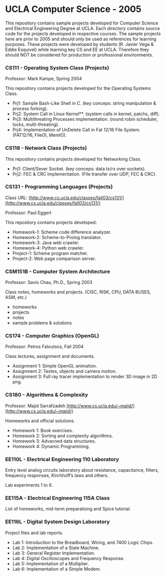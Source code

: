 # UCLA Computer Science - 2005

This repository contains sample projects developed for Computer Science and Electrical Engineering Degree at UCLA. Each directory contains source code for the projects developed in respective courses. The sample projects here are prior to 2005 and should only be used as references for learning purposes. These projects were developed by students (R. Javier Vega & Eddie Esquivel) while learning key CS and EE at UCLA. Therefore they should NOT be considered for production or professional environments.

### CS111 - Operating System Class (Projects)

Professor: Mark Kampe, Spring 2004

This repository contains projects developed for the Operating Systems Class.

* Prj1: Sample Bash-Like Shell in C. (key conceps: string manipulation & process forking).
* Prj2: System Call in Linux Kernel**. (system calls in kernel, patchs, diff).
* Prj3: Multithreating Processes implementation. (round robin scheduler, locks, multi-threating).
* Prj4: Implementation of UnDelete Call in Fat 12/16 File System. (FAT12/16, FileOI, MemIO).


### CS118 - Network Class (Projects)

This repository contains projects developed for Networking Class.

* Prj1: Client/Sever Socket. (key conceps: data tx/rx over sockets).
* Prj2: FEC & CRC Implementation. (File transfer over UDP, FEC & CRC).


### CS131 - Programming Languages (Projects)

Class URL: [http://www.cs.ucla.edu/classes/fall03/cs131/](http://www.cs.ucla.edu/classes/fall03/cs131/)

Professor: Paul Eggert

This repository contains projects developed:

* Homework-1: Scheme code difference analyzer.
* Homework-2: Scheme-to-Prolog translator.
* Homework-3: Java web crawler.
* Homework-4: Python web crawler.
* Project-1: Scheme program matcher.
* Project-2: Web page comparison server.


### CSM151B - Computer System Architecture

Professor: Savio Chau, Ph.D., Spring 2003

Class notes, homeworks and projects. (CISC, RISK, CPU, DATA BUSES, ASM, etc.)

- homeworks
- projects
- notes
- sample problems & solutions



### CS174 - Computer Graphics (OpenGL)

Professor: Petros Faloutsos, Fall 2004

Class lectures, assignment and documents.

* Assignment 1: Simple OpenGL animation.
* Assignment 2: Textes, objects and camera motion.
* Assignment 3: Full ray tracer implementation to render 3D image in 2D png.


### CS180 - Algorithms & Complexity

Professor: Majid Sarrafzadeh
[http://www.cs.ucla.edu/~majid/](http://www.cs.ucla.edu/~majid/)


Homeworks and official solutions.

* Homework 1: Book exercises.
* Homework 2: Sorting and complexity algorithms.
* Homework 3: Advacned data structures.
* Homework 4: Dynamic Programming.



### EE110L - Electrical Engineering 110 Laboratory

Entry level analog circuits laboratory about resistance, capacitance, filters, frequency responses, Kirchhoff’s laws and others.

Lab experiments 1 to 6.


### EE115A - Electrical Engineering 115A Class 

List of homeworks, mid-term preparationg and Spice tutorial.


### EE116L - Digital System Design Laboratory 

Project files and lab reports.

* Lab 1: Introduction to the Breadboard, Wiring, and 7400 Logic Chips.
* Lab 2: Implementation of a State Machine.
* Lab 3: General Register Implementation.
* Lab 4: Digital Oscilloscopes and Frequency Response.
* Lab 5: Implementation of a Multiplier.
* Lab 6: Implementation of a Simple Modem.





